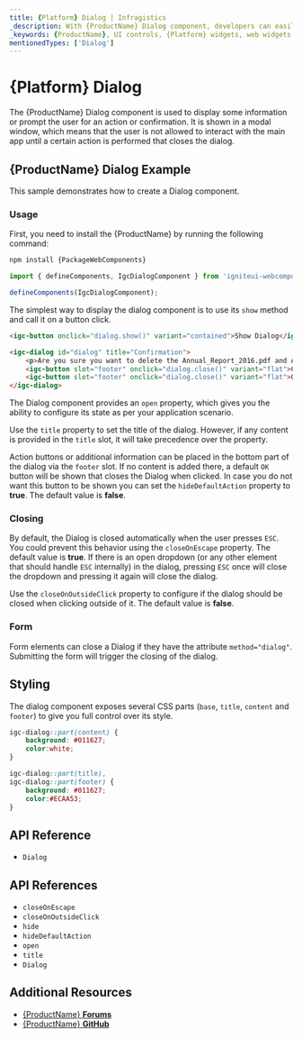 ```yaml
---
title: {Platform} Dialog | Infragistics
_description: With {ProductName} Dialog component, developers can easily integrate a dialog window centered on top of app content.
_keywords: {ProductName}, UI controls, {Platform} widgets, web widgets, UI widgets, {Platform}, Native {Platform} Components Suite, Native {Platform} Controls, Native {Platform} Components Library, {Platform} Dialog components
mentionedTypes: ['Dialog']
---
```


# {Platform} Dialog

The {ProductName} Dialog component is used to display some information or prompt the user for an action or confirmation. It is shown in a modal window, which means that the user is not allowed to interact with the main app until a certain action is performed that closes the dialog.

## {ProductName} Dialog Example

This sample demonstrates how to create a Dialog component.

<code-view style="height: 400px"
           data-demos-base-url="{environment:demosBaseUrl}"
           iframe-src="{environment:demosBaseUrl}/notifications/dialog-overview" alt="{Platform} Dialog Example"
           github-src="notifications/dialog/overview">
</code-view>

<div class="divider--half"></div>

### Usage

<!-- WebComponents -->
First, you need to install the {ProductName} by running the following command:

```cmd
npm install {PackageWebComponents}
```
<!-- end: WebComponents -->

```ts
import { defineComponents, IgcDialogComponent } from 'igniteui-webcomponents';

defineComponents(IgcDialogComponent);
```

The simplest way to display the dialog component is to use its `show` method and call it on a button click.

```html
<igc-button onclick="dialog.show()" variant="contained">Show Dialog</igc-button>

<igc-dialog id="dialog" title="Confirmation">
    <p>Are you sure you want to delete the Annual_Report_2016.pdf and Annual_Report_2017.pdf files?</p>
    <igc-button slot="footer" onclick="dialog.close()" variant="flat">Cancel</igc-button>
    <igc-button slot="footer" onclick="dialog.close()" variant="flat">OK</igc-button>
</igc-dialog>
```

The Dialog component provides an `open` property, which gives you the ability to configure its state as per your application scenario.

Use the `title` property to set the title of the dialog. However, if any content is provided in the `title` slot, it will take precedence over the property.

Action buttons or additional information can be placed in the bottom part of the dialog via the `footer` slot. If no content is added there, a default `OK` button will be shown that closes the Dialog when clicked. In case you do not want this button to be shown you can set the `hideDefaultAction` property to **true**. The default value is **false**.

### Closing

By default, the Dialog is closed automatically when the user presses `ESC`. You could prevent this behavior using the `closeOnEscape` property. The default value is **true**. If there is an open dropdown (or any other element that should handle `ESC` internally) in the dialog, pressing `ESC` once will close the dropdown and pressing it again will close the dialog.

Use the `closeOnOutsideClick` property to configure if the dialog should be closed when clicking outside of it. The default value is **false**.

<code-view style="height: 400px"
           data-demos-base-url="{environment:demosBaseUrl}"
           iframe-src="{environment:demosBaseUrl}/notifications/dialog-closing-variations" alt="{Platform} Dialog Closing Variations"
           github-src="notifications/dialog/closing-variations">
</code-view>

### Form

Form elements can close a Dialog if they have the attribute `method="dialog"`. Submitting the form will trigger the closing of the dialog.

<code-view style="height: 500px"
           data-demos-base-url="{environment:demosBaseUrl}"
           iframe-src="{environment:demosBaseUrl}/notifications/dialog-form" alt="{Platform} Dialog Form Example"
           github-src="notifications/dialog/form">
</code-view>

## Styling

The dialog component exposes several CSS parts (`base`, `title`, `content` and `footer`) to give you full control over its style.

```css
igc-dialog::part(content) {
    background: #011627;
    color:white;
}

igc-dialog::part(title),
igc-dialog::part(footer) {
    background: #011627;
    color:#ECAA53;
}
```

<code-view style="height: 400px"
           data-demos-base-url="{environment:demosBaseUrl}"
           iframe-src="{environment:demosBaseUrl}/notifications/dialog-styling" alt="{Platform} Dialog Styling Example"
           github-src="notifications/dialog/styling">
</code-view>

## API Reference

* `Dialog`

<div class="divider--half"></div>

## API References

- `closeOnEscape`
- `closeOnOutsideClick`
- `hide`
- `hideDefaultAction`
- `open`
- `title`
- `Dialog`

## Additional Resources

* [{ProductName} **Forums**](https://www.infragistics.com/community/forums/f/ignite-ui-for-{PlatformLower})
* [{ProductName} **GitHub**](https://github.com/IgniteUI/igniteui-{PlatformLowerNoHyphen})